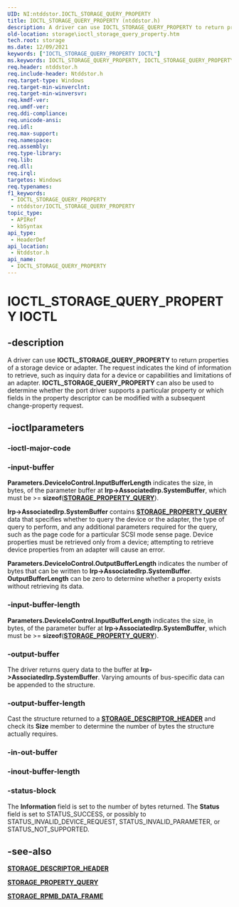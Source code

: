 ```yaml
---
UID: NI:ntddstor.IOCTL_STORAGE_QUERY_PROPERTY
title: IOCTL_STORAGE_QUERY_PROPERTY (ntddstor.h)
description: A driver can use IOCTL_STORAGE_QUERY_PROPERTY to return properties of a storage device or adapter.
old-location: storage\ioctl_storage_query_property.htm
tech.root: storage
ms.date: 12/09/2021
keywords: ["IOCTL_STORAGE_QUERY_PROPERTY IOCTL"]
ms.keywords: IOCTL_STORAGE_QUERY_PROPERTY, IOCTL_STORAGE_QUERY_PROPERTY control, IOCTL_STORAGE_QUERY_PROPERTY control code [Storage Devices], k307_1ee2fd05-4e88-47ef-8ed5-0553bcccc0d7.xml, ntddstor/IOCTL_STORAGE_QUERY_PROPERTY, storage.ioctl_storage_query_property
req.header: ntddstor.h
req.include-header: Ntddstor.h
req.target-type: Windows
req.target-min-winverclnt: 
req.target-min-winversvr: 
req.kmdf-ver: 
req.umdf-ver: 
req.ddi-compliance: 
req.unicode-ansi: 
req.idl: 
req.max-support: 
req.namespace: 
req.assembly: 
req.type-library: 
req.lib: 
req.dll: 
req.irql: 
targetos: Windows
req.typenames: 
f1_keywords:
 - IOCTL_STORAGE_QUERY_PROPERTY
 - ntddstor/IOCTL_STORAGE_QUERY_PROPERTY
topic_type:
 - APIRef
 - kbSyntax
api_type:
 - HeaderDef
api_location:
 - Ntddstor.h
api_name:
 - IOCTL_STORAGE_QUERY_PROPERTY
---
```


# IOCTL_STORAGE_QUERY_PROPERTY IOCTL

## -description

A driver can use **IOCTL_STORAGE_QUERY_PROPERTY** to return properties of a storage device or adapter. The request indicates the kind of information to retrieve, such as inquiry data for a device or capabilities and limitations of an adapter. **IOCTL_STORAGE_QUERY_PROPERTY** can also be used to determine whether the port driver supports a particular property or which fields in the property descriptor can be modified with a subsequent change-property request.

## -ioctlparameters

### -ioctl-major-code

### -input-buffer

**Parameters.DeviceIoControl.InputBufferLength** indicates the size, in bytes, of the parameter buffer at **Irp->AssociatedIrp.SystemBuffer**, which must be >= **sizeof**([**STORAGE_PROPERTY_QUERY**](ns-ntddstor-_storage_property_query.md)).

**Irp->AssociatedIrp.SystemBuffer** contains [**STORAGE_PROPERTY_QUERY**](ns-ntddstor-_storage_property_query.md) data that specifies whether to query the device or the adapter, the type of query to perform, and any additional parameters required for the query, such as the page code for a particular SCSI mode sense page. Device properties must be retrieved only from a device; attempting to retrieve device properties from an adapter will cause an error.

**Parameters.DeviceIoControl.OutputBufferLength** indicates the number of bytes that can be written to **Irp->AssociatedIrp.SystemBuffer**. **OutputBufferLength** can be zero to determine whether a property exists without retrieving its data.

### -input-buffer-length

**Parameters.DeviceIoControl.InputBufferLength** indicates the size, in bytes, of the parameter buffer at **Irp->AssociatedIrp.SystemBuffer**, which must be >= **sizeof**([**STORAGE_PROPERTY_QUERY**](ns-ntddstor-_storage_property_query.md)).

### -output-buffer

The driver returns query data to the buffer at **Irp->AssociatedIrp.SystemBuffer**. Varying amounts of bus-specific data can be appended to the structure.

### -output-buffer-length

Cast the structure returned to a [**STORAGE_DESCRIPTOR_HEADER**](ns-ntddstor-_storage_descriptor_header.md) and check its **Size** member to determine the number of bytes the structure actually requires.

### -in-out-buffer

### -inout-buffer-length

### -status-block

The **Information** field is set to the number of bytes returned. The **Status** field is set to STATUS_SUCCESS, or possibly to STATUS_INVALID_DEVICE_REQUEST, STATUS_INVALID_PARAMETER, or STATUS_NOT_SUPPORTED.

## -see-also

[**STORAGE_DESCRIPTOR_HEADER**](ns-ntddstor-_storage_descriptor_header.md)

[**STORAGE_PROPERTY_QUERY**](ns-ntddstor-_storage_property_query.md)

[**STORAGE_RPMB_DATA_FRAME**](ns-ntddstor-storage_rpmb_data_frame.md)
